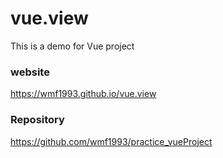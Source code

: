 # vue.view
This is a demo for Vue project

### website
https://wmf1993.github.io/vue.view

### Repository

https://github.com/wmf1993/practice_vueProject
